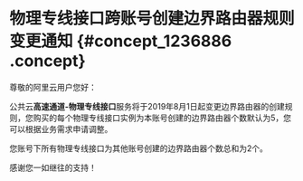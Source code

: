# 物理专线接口跨账号创建边界路由器规则变更通知 {#concept_1236886 .concept}

尊敬的阿里云用户您好：

公共云**高速通道-物理专线接口**服务将于2019年8月1日起变更边界路由器的创建规则，您购买的每个物理专线接口实例为本账号创建的边界路由器个数默认为5，您可以根据业务需求申请调整。

您账号下所有物理专线接口为其他账号创建的边界路由器个数总和为2个。

感谢您一如继往的支持！

